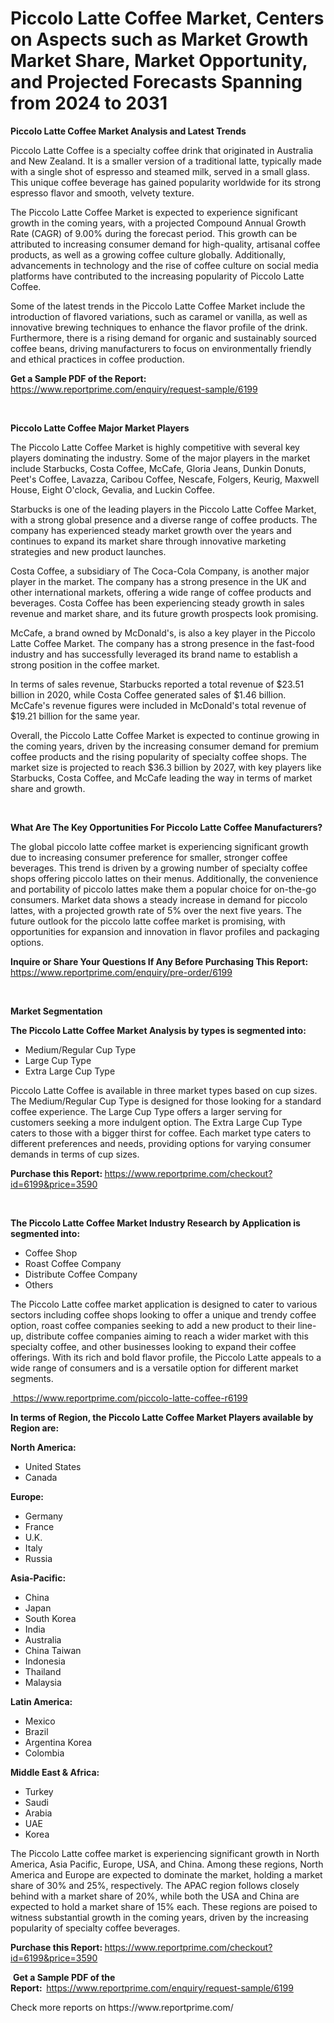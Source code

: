 <p><h1>Piccolo Latte Coffee Market, Centers on Aspects such as Market Growth Market Share, Market Opportunity, and Projected Forecasts Spanning from 2024 to 2031</h1></p><p><strong>Piccolo Latte Coffee Market Analysis and Latest Trends</strong></p>
<p><p>Piccolo Latte Coffee is a specialty coffee drink that originated in Australia and New Zealand. It is a smaller version of a traditional latte, typically made with a single shot of espresso and steamed milk, served in a small glass. This unique coffee beverage has gained popularity worldwide for its strong espresso flavor and smooth, velvety texture.</p><p>The Piccolo Latte Coffee Market is expected to experience significant growth in the coming years, with a projected Compound Annual Growth Rate (CAGR) of 9.00% during the forecast period. This growth can be attributed to increasing consumer demand for high-quality, artisanal coffee products, as well as a growing coffee culture globally. Additionally, advancements in technology and the rise of coffee culture on social media platforms have contributed to the increasing popularity of Piccolo Latte Coffee.</p><p>Some of the latest trends in the Piccolo Latte Coffee Market include the introduction of flavored variations, such as caramel or vanilla, as well as innovative brewing techniques to enhance the flavor profile of the drink. Furthermore, there is a rising demand for organic and sustainably sourced coffee beans, driving manufacturers to focus on environmentally friendly and ethical practices in coffee production.</p></p>
<p><strong>Get a Sample PDF of the Report:&nbsp;</strong> <a href="https://www.reportprime.com/enquiry/request-sample/6199">https://www.reportprime.com/enquiry/request-sample/6199</a></p>
<p>&nbsp;</p>
<p><strong>Piccolo Latte Coffee Major Market Players</strong></p>
<p><p>The Piccolo Latte Coffee Market is highly competitive with several key players dominating the industry. Some of the major players in the market include Starbucks, Costa Coffee, McCafe, Gloria Jeans, Dunkin Donuts, Peet's Coffee, Lavazza, Caribou Coffee, Nescafe, Folgers, Keurig, Maxwell House, Eight O'clock, Gevalia, and Luckin Coffee.</p><p>Starbucks is one of the leading players in the Piccolo Latte Coffee Market, with a strong global presence and a diverse range of coffee products. The company has experienced steady market growth over the years and continues to expand its market share through innovative marketing strategies and new product launches.</p><p>Costa Coffee, a subsidiary of The Coca-Cola Company, is another major player in the market. The company has a strong presence in the UK and other international markets, offering a wide range of coffee products and beverages. Costa Coffee has been experiencing steady growth in sales revenue and market share, and its future growth prospects look promising.</p><p>McCafe, a brand owned by McDonald's, is also a key player in the Piccolo Latte Coffee Market. The company has a strong presence in the fast-food industry and has successfully leveraged its brand name to establish a strong position in the coffee market.</p><p>In terms of sales revenue, Starbucks reported a total revenue of $23.51 billion in 2020, while Costa Coffee generated sales of $1.46 billion. McCafe's revenue figures were included in McDonald's total revenue of $19.21 billion for the same year.</p><p>Overall, the Piccolo Latte Coffee Market is expected to continue growing in the coming years, driven by the increasing consumer demand for premium coffee products and the rising popularity of specialty coffee shops. The market size is projected to reach $36.3 billion by 2027, with key players like Starbucks, Costa Coffee, and McCafe leading the way in terms of market share and growth.</p></p>
<p>&nbsp;</p>
<p><strong>What Are The Key Opportunities For Piccolo Latte Coffee Manufacturers?</strong></p>
<p><p>The global piccolo latte coffee market is experiencing significant growth due to increasing consumer preference for smaller, stronger coffee beverages. This trend is driven by a growing number of specialty coffee shops offering piccolo lattes on their menus. Additionally, the convenience and portability of piccolo lattes make them a popular choice for on-the-go consumers. Market data shows a steady increase in demand for piccolo lattes, with a projected growth rate of 5% over the next five years. The future outlook for the piccolo latte coffee market is promising, with opportunities for expansion and innovation in flavor profiles and packaging options.</p></p>
<p><strong>Inquire or Share Your Questions If Any Before Purchasing This Report:</strong> <a href="https://www.reportprime.com/enquiry/pre-order/6199">https://www.reportprime.com/enquiry/pre-order/6199</a></p>
<p>&nbsp;</p>
<p><strong>Market Segmentation</strong></p>
<p><strong>The Piccolo Latte Coffee Market Analysis by types is segmented into:</strong></p>
<p><ul><li>Medium/Regular Cup Type</li><li>Large Cup Type</li><li>Extra Large Cup Type</li></ul></p>
<p><p>Piccolo Latte Coffee is available in three market types based on cup sizes. The Medium/Regular Cup Type is designed for those looking for a standard coffee experience. The Large Cup Type offers a larger serving for customers seeking a more indulgent option. The Extra Large Cup Type caters to those with a bigger thirst for coffee. Each market type caters to different preferences and needs, providing options for varying consumer demands in terms of cup sizes.</p></p>
<p><strong>Purchase this Report:&nbsp;</strong><a href="https://www.reportprime.com/checkout?id=6199&price=3590">https://www.reportprime.com/checkout?id=6199&price=3590</a></p>
<p>&nbsp;</p>
<p><strong>The Piccolo Latte Coffee Market Industry Research by Application is segmented into:</strong></p>
<p><ul><li>Coffee Shop</li><li>Roast Coffee Company</li><li>Distribute Coffee Company</li><li>Others</li></ul></p>
<p><p>The Piccolo Latte coffee market application is designed to cater to various sectors including coffee shops looking to offer a unique and trendy coffee option, roast coffee companies seeking to add a new product to their line-up, distribute coffee companies aiming to reach a wider market with this specialty coffee, and other businesses looking to expand their coffee offerings. With its rich and bold flavor profile, the Piccolo Latte appeals to a wide range of consumers and is a versatile option for different market segments.</p></p>
<p><a href="https://www.reportprime.com/piccolo-latte-coffee-r6199">&nbsp;https://www.reportprime.com/piccolo-latte-coffee-r6199</a></p>
<p><strong>In terms of Region, the Piccolo Latte Coffee Market Players available by Region are:</strong></p>
<p>
    <p> <strong> North America: </strong>
        <ul>
            <li>United States</li>
            <li>Canada</li>
        </ul>
        </p> 
    <p> <strong> Europe: </strong>
        <ul>
            <li>Germany</li>
            <li>France</li>
            <li>U.K.</li>
            <li>Italy</li>
            <li>Russia</li>
        </ul>
        </p> 
    <p> <strong> Asia-Pacific: </strong>
        <ul>
            <li>China</li>
            <li>Japan</li>
            <li>South Korea</li>
            <li>India</li>
            <li>Australia</li>
            <li>China Taiwan</li>
            <li>Indonesia</li>
            <li>Thailand</li>
            <li>Malaysia</li>
        </ul>
        </p> 
    <p> <strong> Latin America: </strong>
        <ul>
            <li>Mexico</li>
            <li>Brazil</li>
            <li>Argentina Korea</li>
            <li>Colombia</li>
        </ul>
        </p> 
    <p> <strong> Middle East & Africa: </strong>
        <ul>
            <li>Turkey</li>
            <li>Saudi</li>
            <li>Arabia</li>
            <li>UAE</li>
            <li>Korea</li>
        </ul>
    </p>
    </p>
<p><p>The Piccolo Latte coffee market is experiencing significant growth in North America, Asia Pacific, Europe, USA, and China. Among these regions, North America and Europe are expected to dominate the market, holding a market share of 30% and 25%, respectively. The APAC region follows closely behind with a market share of 20%, while both the USA and China are expected to hold a market share of 15% each. These regions are poised to witness substantial growth in the coming years, driven by the increasing popularity of specialty coffee beverages.</p></p>
<p><strong>Purchase this Report: </strong><a href="https://www.reportprime.com/checkout?id=6199&price=3590">https://www.reportprime.com/checkout?id=6199&price=3590</a></p>
<p>&nbsp;<strong>Get a Sample PDF of the Report:&nbsp;&nbsp;</strong><a href="https://www.reportprime.com/enquiry/request-sample/6199">https://www.reportprime.com/enquiry/request-sample/6199</a></p>
<p><strong></strong></p>
<p>Check more reports on https://www.reportprime.com/</p>